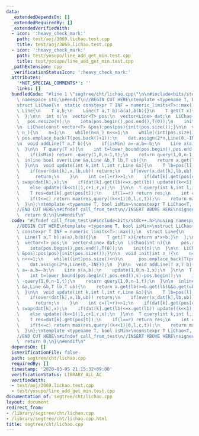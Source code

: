 ```yaml
---
data:
  _extendedDependsOn: []
  _extendedRequiredBy: []
  _extendedVerifiedWith:
  - icon: ':heavy_check_mark:'
    path: test/aoj/3069.lichao.test.cpp
    title: test/aoj/3069.lichao.test.cpp
  - icon: ':heavy_check_mark:'
    path: test/yosupo/line_add_get_min.test.cpp
    title: test/yosupo/line_add_get_min.test.cpp
  _pathExtension: cpp
  _verificationStatusIcon: ':heavy_check_mark:'
  attributes:
    '*NOT_SPECIAL_COMMENTS*': ''
    links: []
  bundledCode: "#line 1 \"segtree/cht/lichao.cpp\"\n\n#include<bits/stdc++.h>\nusing\
    \ namespace std;\n#endif\n//BEGIN CUT HERE\ntemplate <typename T, bool isMin>\n\
    struct LiChao{\n  static constexpr T INF = numeric_limits<T>::max();\n  struct\
    \ Line{\n    T a,b;\n    Line(T a,T b):a(a),b(b){}\n    T get(T x){return a*x+b;}\n\
    \  };\n\n  int n;\n  vector<T> pos;\n  vector<Line> dat;\n  LiChao(int n){\n \
    \   pos.resize(n);\n    iota(pos.begin(),pos.end(),T(0));\n    init(n);\n  }\n\
    \n  LiChao(const vector<T> &pos):pos(pos){init(pos.size());}\n\n  void init(int\
    \ n_){\n    n=1;\n    while(n<n_) n<<=1;\n    while((int)pos.size()<n)\n     \
    \ pos.emplace_back(T(pos.back()+1));\n    dat.assign(2*n,Line(0,-INF));\n  }\n\
    \n  void addLine(T a,T b){\n    if(isMin) a=-a,b=-b;\n    Line x(a,b);\n    update(1,0,n-1,x);\n\
    \  }\n\n  T query(T x){\n    int t=lower_bound(pos.begin(),pos.end(),x)-pos.begin();\n\
    \    if(isMin) return -query(1,0,n-1,t);\n    return query(1,0,n-1,t);\n  }\n\n\
    \  inline bool over(Line &a,Line &b,T lb,T ub){\n    return a.get(lb)>=b.get(lb)&&a.get(ub)>=b.get(ub);\n\
    \  }\n\n  void update(int k,int l,int r,Line &x){\n    T lb=pos[l],ub=pos[r];\n\
    \    if(over(dat[k],x,lb,ub)) return;\n    if(over(x,dat[k],lb,ub)){\n      dat[k]=x;\n\
    \      return;\n    }\n    int c=(l+r)>>1;\n    if(dat[k].get(pos[c])<x.get(pos[c]))\
    \ swap(dat[k],x);\n    if(dat[k].get(lb)<=x.get(lb)) update((k<<1)|0,l,c,x);\n\
    \    else update((k<<1)|1,c+1,r,x);\n  }\n\n  T query(int k,int l,int r,int t){\n\
    \    T res=dat[k].get(pos[t]);\n    if(l==r) return res;\n    int c=(l+r)>>1;\n\
    \    if(t<=c) return max(res,query((k<<1)|0,l,c,t));\n    return max(res,query((k<<1)|1,c+1,r,t));\n\
    \  }\n};\ntemplate <typename T, bool isMin>\nconstexpr T LiChao<T, isMin>::INF;\n\
    //END CUT HERE\n#ifndef call_from_test\n//INSERT ABOVE HERE\nsigned main(){\n\
    \  return 0;\n}\n#endif\n"
  code: "#ifndef call_from_test\n#include<bits/stdc++.h>\nusing namespace std;\n#endif\n\
    //BEGIN CUT HERE\ntemplate <typename T, bool isMin>\nstruct LiChao{\n  static\
    \ constexpr T INF = numeric_limits<T>::max();\n  struct Line{\n    T a,b;\n  \
    \  Line(T a,T b):a(a),b(b){}\n    T get(T x){return a*x+b;}\n  };\n\n  int n;\n\
    \  vector<T> pos;\n  vector<Line> dat;\n  LiChao(int n){\n    pos.resize(n);\n\
    \    iota(pos.begin(),pos.end(),T(0));\n    init(n);\n  }\n\n  LiChao(const vector<T>\
    \ &pos):pos(pos){init(pos.size());}\n\n  void init(int n_){\n    n=1;\n    while(n<n_)\
    \ n<<=1;\n    while((int)pos.size()<n)\n      pos.emplace_back(T(pos.back()+1));\n\
    \    dat.assign(2*n,Line(0,-INF));\n  }\n\n  void addLine(T a,T b){\n    if(isMin)\
    \ a=-a,b=-b;\n    Line x(a,b);\n    update(1,0,n-1,x);\n  }\n\n  T query(T x){\n\
    \    int t=lower_bound(pos.begin(),pos.end(),x)-pos.begin();\n    if(isMin) return\
    \ -query(1,0,n-1,t);\n    return query(1,0,n-1,t);\n  }\n\n  inline bool over(Line\
    \ &a,Line &b,T lb,T ub){\n    return a.get(lb)>=b.get(lb)&&a.get(ub)>=b.get(ub);\n\
    \  }\n\n  void update(int k,int l,int r,Line &x){\n    T lb=pos[l],ub=pos[r];\n\
    \    if(over(dat[k],x,lb,ub)) return;\n    if(over(x,dat[k],lb,ub)){\n      dat[k]=x;\n\
    \      return;\n    }\n    int c=(l+r)>>1;\n    if(dat[k].get(pos[c])<x.get(pos[c]))\
    \ swap(dat[k],x);\n    if(dat[k].get(lb)<=x.get(lb)) update((k<<1)|0,l,c,x);\n\
    \    else update((k<<1)|1,c+1,r,x);\n  }\n\n  T query(int k,int l,int r,int t){\n\
    \    T res=dat[k].get(pos[t]);\n    if(l==r) return res;\n    int c=(l+r)>>1;\n\
    \    if(t<=c) return max(res,query((k<<1)|0,l,c,t));\n    return max(res,query((k<<1)|1,c+1,r,t));\n\
    \  }\n};\ntemplate <typename T, bool isMin>\nconstexpr T LiChao<T, isMin>::INF;\n\
    //END CUT HERE\n#ifndef call_from_test\n//INSERT ABOVE HERE\nsigned main(){\n\
    \  return 0;\n}\n#endif\n"
  dependsOn: []
  isVerificationFile: false
  path: segtree/cht/lichao.cpp
  requiredBy: []
  timestamp: '2020-03-05 21:15:32+09:00'
  verificationStatus: LIBRARY_ALL_AC
  verifiedWith:
  - test/aoj/3069.lichao.test.cpp
  - test/yosupo/line_add_get_min.test.cpp
documentation_of: segtree/cht/lichao.cpp
layout: document
redirect_from:
- /library/segtree/cht/lichao.cpp
- /library/segtree/cht/lichao.cpp.html
title: segtree/cht/lichao.cpp
---
```

